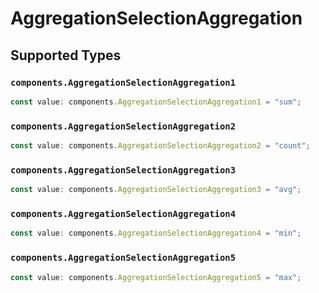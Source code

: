 # AggregationSelectionAggregation


## Supported Types

### `components.AggregationSelectionAggregation1`

```typescript
const value: components.AggregationSelectionAggregation1 = "sum";
```

### `components.AggregationSelectionAggregation2`

```typescript
const value: components.AggregationSelectionAggregation2 = "count";
```

### `components.AggregationSelectionAggregation3`

```typescript
const value: components.AggregationSelectionAggregation3 = "avg";
```

### `components.AggregationSelectionAggregation4`

```typescript
const value: components.AggregationSelectionAggregation4 = "min";
```

### `components.AggregationSelectionAggregation5`

```typescript
const value: components.AggregationSelectionAggregation5 = "max";
```

